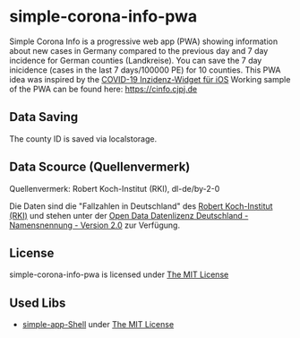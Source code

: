 # simple-corona-info-pwa
Simple Corona Info is a progressive web app (PWA) showing information about new cases in Germany compared to the previous day
and 7 day incidence for German counties (Landkreise). You can save the 7 day inicidence (cases in the last 7 days/100000 PE) for 10 counties.
This PWA idea was inspired by the [COVID-19 Inzidenz-Widget für iOS](https://gist.github.com/malakka/0576bb922e7b81b95137a06b619bba1b)
Working sample of the PWA can be found here: https://cinfo.cjpj.de

## Data Saving
The county ID is saved via localstorage. 

## Data Scource (Quellenvermerk)
Quellenvermerk: Robert Koch-Institut (RKI), dl-de/by-2-0

Die Daten sind die "Fallzahlen in Deutschland" des [Robert Koch-Institut (RKI)](https://www.rki.de/DE/Content/InfAZ/N/Neuartiges_Coronavirus/Fallzahlen.html)
und stehen unter der [Open Data Datenlizenz Deutschland - Namensnennung - Version 2.0](https://www.govdata.de/dl-de/by-2-0) zur Verfügung.

## License
simple-corona-info-pwa is licensed under [The MIT License](https://github.com/cjpjwa/simple-corona-info-pwa/blob/master/LICENSE)

## Used Libs 
- [simple-app-Shell](https://github.com/cjpjwa/simple-app-shell) under [The MIT License](https://github.com/cjpjwa/simple-app-shell/blob/master/LICENSE)
